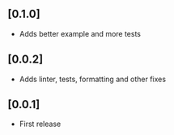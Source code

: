 ## [0.1.0]

* Adds better example and more tests

## [0.0.2]
* Adds linter, tests, formatting and other fixes

## [0.0.1]
* First release
